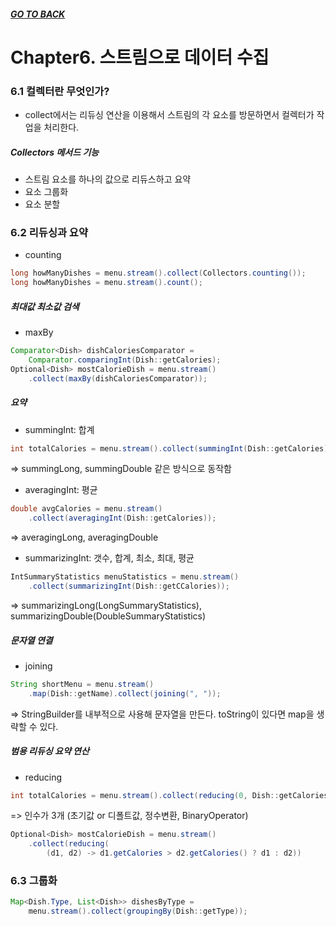 ##### [GO TO BACK](../README.md)

# Chapter6. 스트림으로 데이터 수집

### 6.1 컬렉터란 무엇인가?
- collect에서는 리듀싱 연산을 이용해서 스트림의 각 요소를 방문하면서 컬렉터가 작업을 처리한다.

##### Collectors 메서드 기능
- 스트림 요소를 하나의 값으로 리듀스하고 요약
- 요소 그룹화
- 요소 분할

### 6.2 리듀싱과 요약
- counting
```java
long howManyDishes = menu.stream().collect(Collectors.counting());
long howManyDishes = menu.stream().count();
```
##### 최대값 최소값 검색
- maxBy
```java
Comparator<Dish> dishCaloriesComparator = 
    Comparator.comparingInt(Dish::getCalories);
Optional<Dish> mostCalorieDish = menu.stream()
    .collect(maxBy(dishCaloriesComparator));
```
##### 요약
- summingInt: 합계
```java
int totalCalories = menu.stream().collect(summingInt(Dish::getCalories));
```
=> summingLong, summingDouble 같은 방식으로 동작함

- averagingInt: 평균
```java
double avgCalories = menu.stream()
    .collect(averagingInt(Dish::getCalories));
```
=> averagingLong, averagingDouble

- summarizingInt: 갯수, 합계, 최소, 최대, 평균
```java
IntSummaryStatistics menuStatistics = menu.stream()
    .collect(summarizingInt(Dish::getCCalories));
```
=> summarizingLong(LongSummaryStatistics), summarizingDouble(DoubleSummaryStatistics)

##### 문자열 연결
- joining
```java
String shortMenu = menu.stream()
    .map(Dish::getName).collect(joining(", "));
```
=> StringBuilder를 내부적으로 사용해 문자열을 만든다. toString이 있다면 map을 생략할 수 있다.

##### 범용 리듀싱 요약 연산
- reducing
```java
int totalCalories = menu.stream().collect(reducing(0, Dish::getCalories, (i, j) -> i + j));
```
=> 인수가 3개 (초기값 or 디폴트값, 정수변환, BinaryOperator)
```java
Optional<Dish> mostCalorieDish = menu.stream()
    .collect(reducing(
        (d1, d2) -> d1.getCalories > d2.getCalories() ? d1 : d2))
```

### 6.3 그룹화
```java
Map<Dish.Type, List<Dish>> dishesByType = 
    menu.stream().collect(groupingBy(Dish::getType));
```
